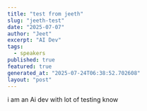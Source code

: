 ```yaml
---
title: "test from jeeth"
slug: "jeeth-test"
date: "2025-07-07"
author: "Jeet"
excerpt: "AI Dev"
tags:
  - speakers
published: true
featured: true
generated_at: "2025-07-24T06:38:52.702608"
layout: "post"
---
```


i am an Ai dev with lot of testing know